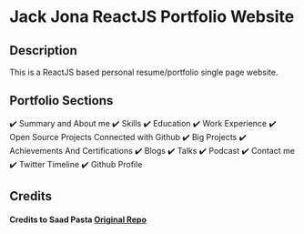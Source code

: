 # Jack Jona ReactJS Portfolio Website

## Description
This is a ReactJS based personal resume/portfolio single page website.

## Portfolio Sections
✔️ Summary and About me
✔️ Skills
✔️ Education
✔️ Work Experience
✔️ Open Source Projects Connected with Github
✔️ Big Projects
✔️ Achievements And Certifications 
✔️ Blogs
✔️ Talks
✔️ Podcast
✔️ Contact me
✔️ Twitter Timeline
✔️ Github Profile

## Credits

#### Credits to Saad Pasta <a href='https://github.com/saadpasta/developerFolio'>Original Repo</a>

